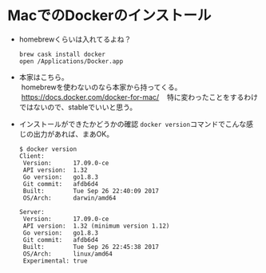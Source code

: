 # MacでのDockerのインストール  

* homebrewくらいは入れてるよね？  
  ```
  brew cask install docker
  open /Applications/Docker.app
  ```

* 本家はこちら。  
  homebrewを使わないのなら本家から持ってくる。  
  https://docs.docker.com/docker-for-mac/  
  特に変わったことをするわけではないので、stableでいいと思う。  

* インストールができたかどうかの確認
  `docker version`コマンドでこんな感じの出力があれば、まあOK。  
  ```
  $ docker version
  Client:
   Version:      17.09.0-ce
   API version:  1.32
   Go version:   go1.8.3
   Git commit:   afdb6d4
   Built:        Tue Sep 26 22:40:09 2017
   OS/Arch:      darwin/amd64

  Server:
   Version:      17.09.0-ce
   API version:  1.32 (minimum version 1.12)
   Go version:   go1.8.3
   Git commit:   afdb6d4
   Built:        Tue Sep 26 22:45:38 2017
   OS/Arch:      linux/amd64
   Experimental: true
  ```

